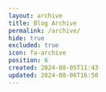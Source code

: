 ```yaml
---
layout: archive
title: Blog Archive
permalink: /archive/
hide: true
excluded: true
icon: fa-archive
position: 6
created: 2024-08-05T11:43
updated: 2024-08-06T16:50
---
```

